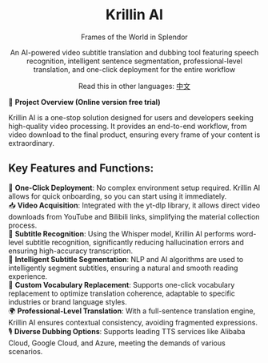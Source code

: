 <div align="center">
  <h1>Krillin AI</h1>
  <p>Frames of the World in Splendor</p>
  <p>An AI-powered video subtitle translation and dubbing tool featuring speech recognition, intelligent sentence segmentation, professional-level translation, and one-click deployment for the entire workflow</p>

  Read this in other languages: [中文](../README.md)

</div>

🚀 **Project Overview (Online version free trial)**

Krillin AI is a one-stop solution designed for users and developers seeking high-quality video processing. It provides an end-to-end workflow, from video download to the final product, ensuring every frame of your content is extraordinary.

## Key Features and Functions:

🎯 **One-Click Deployment**: No complex environment setup required. Krillin AI allows for quick onboarding, so you can start using it immediately.  
📥 **Video Acquisition**: Integrated with the yt-dlp library, it allows direct video downloads from YouTube and Bilibili links, simplifying the material collection process.  
📜 **Subtitle Recognition**: Using the Whisper model, Krillin AI performs word-level subtitle recognition, significantly reducing hallucination errors and ensuring high-accuracy transcription.  
🧠 **Intelligent Subtitle Segmentation**: NLP and AI algorithms are used to intelligently segment subtitles, ensuring a natural and smooth reading experience.  
🔄 **Custom Vocabulary Replacement**: Supports one-click vocabulary replacement to optimize translation coherence, adaptable to specific industries or brand language styles.  
🌍 **Professional-Level Translation**: With a full-sentence translation engine, Krillin AI ensures contextual consistency, avoiding fragmented expressions.  
🎙️ **Diverse Dubbing Options**: Supports leading TTS services like Alibaba Cloud, Google Cloud, and Azure, meeting the demands of various scenarios.